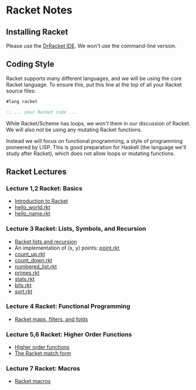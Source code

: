 # Racket Notes

## Installing Racket

Please use the [DrRacket IDE](https://racket-lang.org/). We won't use the
command-line version.

## Coding Style

Racket supports many different languages, and we will be using the core Racket
language. To ensure this, put this line at the top of all your Racket source
files:

```lisp
#lang racket

;; ... your Racket code ...
```

While Racket/Scheme has loops, we *won't* them in our discussion of Racket. We
will also *not* be using any mutating Racket functions.

Instead we will focus on functional programming, a style of programming
pioneered by LISP. This is good preparation for Haskell (the language we'll
study after Racket), which does not allow loops or mutating functions.


## Racket Lectures

### Lecture 1,2 Racket: Basics

- [Introduction to Racket](racket_intro.md)
- [hello_world.rkt](hello_world.rkt)
- [hello_name.rkt](hello_name.rkt)

### Lecture 3 Racket: Lists, Symbols, and Recursion

- [Racket lists and recursion](racket_lists_and_recursion.md)
- An implementation of (x, y) points: [point.rkt](point.rkt)
- [count_up.rkt](count_up.rkt)
- [count_down.rkt](count_down.rkt)
- [numbered_list.rkt](numbered_list.rkt)
- [primes.rkt](primes.rkt)
- [stats.rkt](stats.rkt)
- [bits.rkt](bits.rkt)
- [sort.rkt](sort.rkt)

### Lecture 4 Racket: Functional Programming

- [Racket maps, filters, and folds](racket_maps_filters_folds.md)

### Lecture 5,6 Racket: Higher Order Functions

- [Higher order functions](racket_higher_order_functions.md)
- [The Racket match form](racket_match_form.md)

### Lecture 7 Racket: Macros
- [Racket macros](racket_macros.md)
